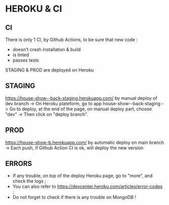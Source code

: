 # HEROKU & CI

## CI
There is only 1 CI, by Github Actions, to be sure that new code :
- doesn't crash installation & build
- is linted
- passes tests


STAGING & PROD are deployed on Heroku
## STAGING
https://house-show--back-staging.herokuapp.com/
by manual deploy of dev branch
-> On Heroku plateform, go to app house-show--back-staging
-> Go to deploy, at the end of the page, on manual deploy part, choose "dev"
-> Then click on "deploy branch".

## PROD
https://house-show-b.herokuapp.com/
by automatic deploy on main branch
-> Each push, if Github Action CI is ok, will deploy the new version

## ERRORS
- If any trouble, on top of the deploy Heroku page, go to "more", and check the logs ;
- You can also refer to https://devcenter.heroku.com/articles/error-codes ;
- Do not forget to check if there is any trouble on MongoDB !